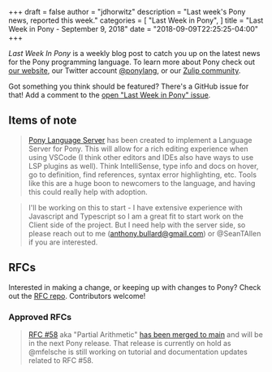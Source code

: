 +++
draft = false
author = "jdhorwitz"
description = "Last week's Pony news, reported this week."
categories = [
    "Last Week in Pony",
]
title = "Last Week in Pony - September 9, 2018"
date = "2018-09-09T22:25:25-04:00"
+++

_Last Week In Pony_ is a weekly blog post to catch you up on the latest news for the Pony programming language. To learn more about Pony check out [our website](https://ponylang.io), our Twitter account [@ponylang](https://twitter.com/ponylang), or our [Zulip community](https://ponylang.zulipchat.com).

Got something you think should be featured? There's a GitHub issue for that! Add a comment to the [open "Last Week in Pony" issue](https://github.com/ponylang/ponylang.github.io/issues?q=is%3Aissue+is%3Aopen+label%3Alast-week-in-pony).

<!--more-->

## Items of note

> [Pony Language Server](https://github.com/ponylang/pony-language-server) has been created to implement a Language Server for Pony. This will allow for a rich editing experience when using VSCode (I think other editors and IDEs also have ways to use LSP plugins as well). Think IntelliSense, type info and docs on hover, go to definition, find references, syntax error highlighting, etc. Tools like this are a huge boon to newcomers to the language, and having this could really help with adoption.

> I'll be working on this to start - I have extensive experience with Javascript and Typescript so I am a great fit to start work on the Client side of the project. But I need help with the server side, so please reach out to me (anthony.bullard@gmail.com) or @SeanTAllen if you are interested.

## RFCs

Interested in making a change, or keeping up with changes to Pony? Check out the [RFC repo](https://github.com/ponylang/rfcs). Contributors welcome!

### Approved RFCs

> [RFC #58](https://github.com/ponylang/rfcs/blob/main/text/0058-partial-arithmetic.md) aka "Partial Arithmetic" [has been merged to main](https://github.com/ponylang/ponyc/pull/2865) and will be in the next Pony release. That release is currently on hold as @mfelsche is still working on tutorial and documentation updates related to RFC #58.
